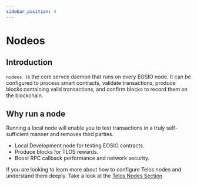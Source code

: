 ```yaml
---
sidebar_position: 4
---
```


# Nodeos

## Introduction

```nodeos ``` is the core servce daemon that runs on every EOSIO node. It can be configured to process smart contracts, validate transactions, produce blocks containing valid transactions, and confirm blocks to record them on the blockchain.

## Why run a node 
Running a local node will enable you to test transactions in a truly self-sufficient manner and removes third parties. 

- Local Development node for testing EOSIO contracts.
- Produce blocks for TLOS rewards. 
- Boost RPC callback performance and network security. 


If you are looking to learn more about how to configure Telos nodes and understand them deeply. Take a look at the [Telos Nodes Section](/docs/nodes)
